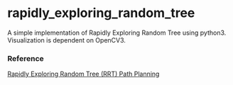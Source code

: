 # rapidly_exploring_random_tree
A simple implementation of Rapidly Exploring Random Tree using python3. Visualization is dependent on OpenCV3.

### Reference

[Rapidly Exploring Random Tree (RRT) Path Planning](http://coecsl.ece.illinois.edu/ge423/spring13/RickRekoskeAvoid/rrt.html)